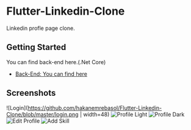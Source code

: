 # Flutter-Linkedin-Clone
Linkedin profle page clone.

## Getting Started

You can find back-end here.(.Net Core)

- [Back-End: You can find here](https://github.com/hakanemrebasol/NetCore-LinkedinClone-Back-End)

## Screenshots
![Login](https://github.com/hakanemrebasol/Flutter-Linkedin-Clone/blob/master/login.png | width=48)
![Profile Light](https://github.com/hakanemrebasol/Flutter-Linkedin-Clone/blob/master/profile.jpg)
![Profile Dark](https://github.com/hakanemrebasol/Flutter-Linkedin-Clone/blob/master/dark_mode.jpg)
![Edit Profile](https://github.com/hakanemrebasol/Flutter-Linkedin-Clone/blob/master/edit_profile.png)
![Add Skill](https://github.com/hakanemrebasol/Flutter-Linkedin-Clone/blob/master/add_skill.png)
